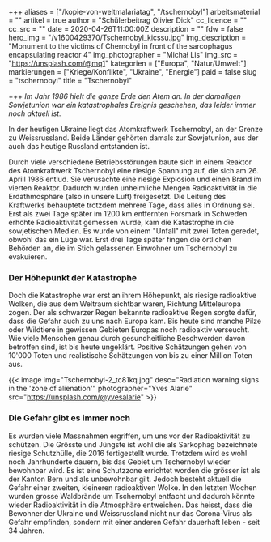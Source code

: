 +++
aliases = ["/kopie-von-weltmalariatag", "/tschernobyl"]
arbeitsmaterial = ""
artikel = true
author = "Schülerbeitrag Olivier Dick"
cc_licence = ""
cc_src = ""
date = 2020-04-26T11:00:00Z
description = ""
fdw = false
hero_img = "/v1600429370/Tschernobyl_kicssu.jpg"
img_description = "Monument to the victims of Chernobyl in front of the sarcophagus encapsulating reactor 4"
img_photographer = "Michał Lis"
img_src = "https://unsplash.com/@mq1"
kategorien = ["Europa", "Natur/Umwelt"]
markierungen = ["Kriege/Konflikte", "Ukraine", "Energie"]
paid = false
slug = "tschernobyl"
title = "Tschernobyl"

+++
_Im Jahr 1986 hielt die ganze Erde den Atem an. In der damaligen Sowjetunion war ein katastrophales Ereignis geschehen, das leider immer noch aktuell ist._

In der heutigen Ukraine liegt das Atomkraftwerk Tschernobyl, an der Grenze zu Weissrussland. Beide Länder gehörten damals zur Sowjetunion, aus der auch das heutige Russland entstanden ist.

Durch viele verschiedene Betriebsstörungen baute sich in einem Reaktor des Atomkraftwerk Tschernobyl eine riesige Spannung auf, die sich am 26. Aprill 1986 entlud. Sie verusachte eine riesige Explosion und einen Brand im vierten Reaktor. Dadurch wurden unheimliche Mengen Radioaktivität in die Erdathmosphäre (also in unsere Luft) freigesetzt. Die Leitung des Kraftwerks behauptete trotzdem mehrere Tage, dass alles in Ordnung sei. Erst als zwei Tage später im 1200 km entfernten Forsmark in Schweden erhöhte Radioaktivität gemessen wurde, kam die Katastrophe in die sowjetischen Medien. Es wurde von einem "Unfall" mit zwei Toten geredet, obwohl das ein Lüge war. Erst drei Tage später fingen die örtlichen Behörden an, die im Stich gelassenen Einwohner um Tschernobyl zu evakuieren.

### Der Höhepunkt der Katastrophe

Doch die Katastrophe war erst an ihrem Höhepunkt, als riesige radioaktive Wolken, die aus dem Weltraum sichtbar waren, Richtung Mitteleuropa zogen. Der als schwarzer Regen bekannte radioaktive Regen sorgte dafür, dass die Gefahr auch zu uns nach Europa kam. Bis heute sind manche Pilze oder Wildtiere in gewissen Gebieten Europas noch radioaktiv verseucht. Wie viele Menschen genau durch gesundheitliche Beschwerden davon betroffen sind, ist bis heute ungeklärt. Positive Schätzungen gehen von 10'000 Toten und realistische Schätzungen von bis zu einer Million Toten aus.

{{< image img="Tschernobyl-2_tc81kq.jpg" desc="Radiation warning signs in the 'zone of alienation'" photographer="Yves Alarie" src="https://unsplash.com/@yvesalarie" >}}

### Die Gefahr gibt es immer noch

Es wurden viele Massnahmen ergriffen, um uns vor der Radioaktivität zu schützen. Die Grösste und Jüngste ist wohl die als Sarkophag bezeichnete riesige Schutzhülle, die 2016 fertigestellt wurde. Trotzdem wird es wohl noch Jahrhunderte dauern, bis das Gebiet um Tschernobyl wieder bewohnbar wird. Es ist eine Schutzzone errichtet worden die grösser ist als der Kanton Bern und als unbewohnbar gilt. Jedoch besteht aktuell die Gefahr einer zweiten, kleineren radioaktiven Wolke. In den letzten Wochen wurden grosse Waldbrände um Tschernobyl entfacht und dadurch könnte wieder Radioaktivität in die Atmosphäre entweichen. Das heisst, dass die Bewohner der Ukraine und Weissrussland nicht nur das Corona-Virus als Gefahr empfinden, sondern mit einer anderen Gefahr dauerhaft leben - seit 34 Jahren.